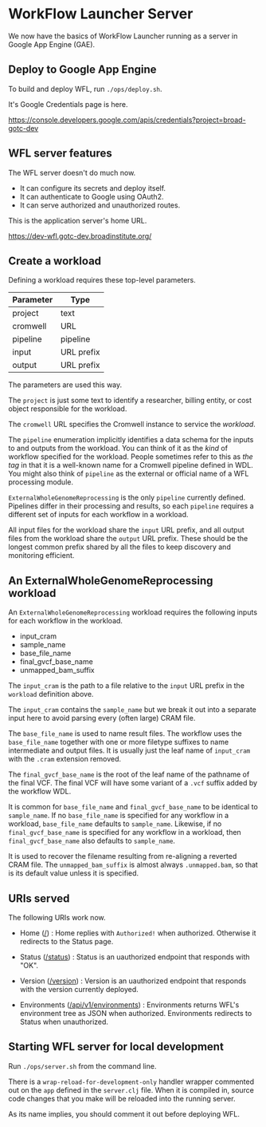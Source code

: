# WorkFlow Launcher Server

We now have the basics of WorkFlow Launcher
running as a server
in Google App Engine (GAE).

## Deploy to Google App Engine

To build and deploy WFL,
run `./ops/deploy.sh`.

It's Google Credentials page is here.

https://console.developers.google.com/apis/credentials?project=broad-gotc-dev

## WFL server features

The WFL server doesn't do much now.

- It can configure its secrets and deploy itself.
- It can authenticate to Google using OAuth2.
- It can serve authorized and unauthorized routes.

This is the application server's home URL.

https://dev-wfl.gotc-dev.broadinstitute.org/

## Create a workload

Defining a workload requires these top-level parameters.

| Parameter | Type       |
|-----------|------------|
| project   | text       |
| cromwell  | URL        |
| pipeline  | pipeline   |
| input     | URL prefix |
| output    | URL prefix |

The parameters are used this way.

The `project` is just some text
to identify a researcher,
billing entity,
or cost object
responsible for the workload.

The `cromwell` URL specifies the Cromwell instance
to service the _workload_.

The `pipeline` enumeration implicitly identifies a data
schema for the inputs to and outputs from the workload.
You can think of it as the _kind_ of workflow
specified for the workload.
People sometimes refer to this as _the tag_
in that it is a well-known name
for a Cromwell pipeline defined in WDL.
You might also think of `pipeline`
as the external or official name
of a WFL processing module.

`ExternalWholeGenomeReprocessing`
is the only `pipeline` currently defined.
Pipelines differ in their processing and results,
so each `pipeline` requires a different
set of inputs for each workflow in a workload.

All input files for the workload
share the `input` URL prefix,
and all output files from the workload
share the `output` URL prefix.
These should be the longest common prefix
shared by all the files
to keep discovery and monitoring efficient.

## An ExternalWholeGenomeReprocessing workload

An `ExternalWholeGenomeReprocessing` workload
requires the following inputs
for each workflow in the workload.

- input_cram
- sample_name
- base_file_name
- final_gvcf_base_name
- unmapped_bam_suffix

The `input_cram` is the path to a file
relative to the `input` URL prefix
in the `workload` definition above.

The `input_cram` contains the `sample_name`
but we break it out into a separate input here
to avoid parsing every (often large) CRAM file.

The `base_file_name` is used to name result files.
The workflow uses the `base_file_name`
together with one or more filetype suffixes
to name intermediate and output files.
It is usually just the leaf name of `input_cram`
with the `.cram` extension removed.

The `final_gvcf_base_name` is the root
of the leaf name
of the pathname of the final VCF.
The final VCF will have some variant
of a `.vcf` suffix
added by the workflow WDL.

It is common for `base_file_name`
and `final_gvcf_base_name`
to be identical to `sample_name`.
If no `base_file_name` is specified
for any workflow in a workload,
`base_file_name` defaults to `sample_name`.
Likewise,
if no `final_gvcf_base_name` is specified
for any workflow in a workload,
then `final_gvcf_base_name`
also defaults to `sample_name`.

It is used to recover the filename resulting
from re-aligning a reverted CRAM file.
The `unmapped_bam_suffix`
is almost always `.unmapped.bam`,
so that is its default value
unless it is specified.

## URIs served

The following URIs work now.

 - Home ([/](https://dev-wfl.gotc-dev.broadinstitute.org/)) :
   Home replies with `Authorized!` when authorized.
   Otherwise it redirects to the Status page.

 - Status ([/status](https://dev-wfl.gotc-dev.broadinstitute.org/status)) :
   Status is an uauthorized endpoint that responds with "OK".

 - Version ([/version](https://dev-wfl.gotc-dev.broadinstitute.org/version)) :
   Version is an uauthorized endpoint that responds
   with the version currently deployed.

 - Environments
   ([/api/v1/environments](https://dev-wfl.gotc-dev.broadinstitute.org/api/v1/environments)) :
   Environments returns WFL's environment tree as JSON when authorized.
   Environments redirects to Status when unauthorized.

## Starting WFL server for local development

Run `./ops/server.sh` from the command line.

There is a `wrap-reload-for-development-only` handler wrapper
commented out on the `app` defined in the `server.clj` file.
When it is compiled in,
source code changes that you make
will be reloaded into the running server.

As its name implies,
you should comment it out
before deploying WFL.
